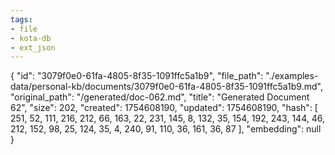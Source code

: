 ```yaml
---
tags:
- file
- kota-db
- ext_json
---
```

{
  "id": "3079f0e0-61fa-4805-8f35-1091ffc5a1b9",
  "file_path": "./examples-data/personal-kb/documents/3079f0e0-61fa-4805-8f35-1091ffc5a1b9.md",
  "original_path": "/generated/doc-062.md",
  "title": "Generated Document 62",
  "size": 202,
  "created": 1754608190,
  "updated": 1754608190,
  "hash": [
    251,
    52,
    111,
    216,
    212,
    66,
    163,
    22,
    231,
    145,
    8,
    132,
    35,
    154,
    192,
    243,
    144,
    46,
    212,
    152,
    98,
    25,
    124,
    35,
    4,
    240,
    91,
    110,
    36,
    161,
    36,
    87
  ],
  "embedding": null
}